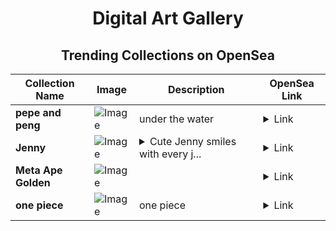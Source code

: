 <div align="center">

# Digital Art Gallery

## Trending Collections on OpenSea

| Collection Name                       | Image                                                                                     | Description                       | OpenSea Link                                                                                          |
|---------------------------------------|-------------------------------------------------------------------------------------------|-----------------------------------|--------------------------------------------------------------------------------------------------------|
| **pepe and peng** | ![Image](https://i.seadn.io/s/raw/files/82b190aa88e5d742696eae23738ee666.jpg?w=500&auto=format?w=200&auto=format) | under the water | <details><summary>Link</summary>[pepe and peng](https://opensea.io/collection/pepe-and-peng)</details> |
| **Jenny** | ![Image](https://i.seadn.io/s/raw/files/37e4aad5170df2e6eafb1ad6643dd12e.png?w=500&auto=format?w=200&auto=format) | <details><summary>Cute Jenny smiles with every j...</summary>Cute Jenny smiles with every joke</details> | <details><summary>Link</summary>[Jenny](https://opensea.io/collection/jenny-45)</details> |
| **Meta Ape Golden** | ![Image](https://i.seadn.io/s/raw/files/f944d5a5c6803292c3562f89d67d29d4.png?w=500&auto=format?w=200&auto=format) |  | <details><summary>Link</summary>[Meta Ape Golden](https://opensea.io/collection/meta-ape-golden)</details> |
| **one piece** | ![Image](https://i.seadn.io/s/raw/files/4dfd0bc71063c4fc040db0d09b084a4d.jpg?w=500&auto=format?w=200&auto=format) | one piece | <details><summary>Link</summary>[one piece](https://opensea.io/collection/one-piece-158)</details> |

</div>
